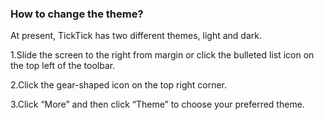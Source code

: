 ### How to change the theme?
At present, TickTick has two different themes, light and dark.

1.Slide the screen to the right from margin or click the bulleted list icon on the top left of the toolbar.

2.Click the gear-shaped icon on the top right corner.

3.Click “More” and then click “Theme” to choose your preferred theme.
